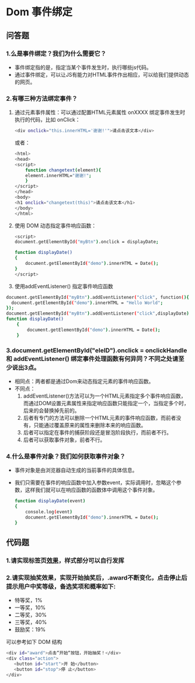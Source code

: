 # Dom 事件绑定

## 问答题

### 1.么是事件绑定？我们为什么需要它？

- 事件绑定指的是，指定当某个事件发生时，执行哪些js代码。
- 通过事件绑定，可以让JS有能力对HTML事件作出相应，可以给我们提供动态的网页。

### 2.有哪三种方法绑定事件？

1. 通过元素事件属性：可以通过配置HTML元素属性 onXXXX 绑定事件发生时执行的代码，比如 onClick：

    ```bash
    <div onclick="this.innerHTML='谢谢!'">请点击该文本</div>
    ```

    或者：

    ```bash
    <html>
    <head>
    <script>
        function changetext(element){
        element.innerHTML="谢谢!";
        }
    </script>
    </head>
    <body>
    <h1 onclick="changetext(this)">请点击该文本</h1>
    </body>
    </html>
    ```

2. 使用 DOM 动态指定事件响应函数：

    ```bash
    <script>
    document.getElementById("myBtn").onclick = displayDate;

    function displayDate()
    {
        document.getElementById("demo").innerHTML = Date();
    }
    </script>
    ```

3. 使用addEventListener() 指定事件响应函数

```bash
document.getElementById("myBtn").addEventListener("click", function(){
  document.getElementById("demo").innerHTML = "Hello World";
});
document.getElementById("myBtn").addEventListener("click",displayDate)；
function displayDate()
    {
        document.getElementById("demo").innerHTML = Date();
    }

```

### 3.document.getElementById("eleID").onclick = onclickHandle 和 addEventListener() 绑定事件处理函数有何异同？不同之处请至少说出3点。

- 相同点：两者都是通过Dom来动态指定元素的事件响应函数。
- 不同点：
  1. addEventListener()方法可以为一个HTML元素指定多个事件响应函数，而通过DOM设置元素属性来指定响应函数只能指定一个，当指定多个时，后来的会替换掉先前的。
  2. 后者有专门的方法可以删除一个HTML元素的事件响应函数，而前者没有，只能通过覆盖原来的属性来删除本来的响应函数。
  3. 后者可以指定在事件的捕获阶段还是冒泡阶段执行，而前者不行。
  4. 后者可以获取事件对象，前者不行。

### 4.什么是事件对象？我们如何获取事件对象？

- 事件对象是由浏览器自动生成的当前事件的具体信息。
- 我们只需要在事件的响应函数中加入参数event，实际调用时，忽略这个参数，这样我们就可以在响应函数的函数体中调用这个事件对象。

    ```bash
    function displayDate(event)
    {
        console.log(event)
        document.getElementById("demo").innerHTML = Date();
    }
    ```

## 代码题

### 1.请实现标签页[效果](http://www.material-ui.com/#/components/tabs)，样式部分可以自行发挥

### 2.请实现抽奖效果，实现开始抽奖后，.award不断变化，点击停止后提示用户中奖等级，备选奖项和概率如下:

- 特等奖，1%
- 一等奖，10%
- 二等奖，30%
- 三等奖，40%
- 鼓励奖：19%

可以参考如下 DOM 结构

```bash
<div id="award">点击“开始“按钮，开始抽奖！</div>
<div class="action">
   <button id="start">开 始</button>
   <button id="stop">停 止</button>
</div>
```
